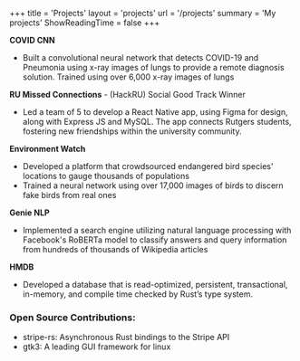 +++
title = 'Projects'
layout = 'projects'
url = '/projects'
summary = 'My projects'
ShowReadingTime = false
+++

**COVID CNN**
+ Built a convolutional neural network that detects COVID-19 and Pneumonia using x-ray images of lungs to provide a remote diagnosis solution. Trained using over 6,000 x-ray images of lungs

**RU Missed Connections** - (HackRU) Social Good Track Winner
+ Led a team of 5 to develop a React Native app, using Figma for design, along with Express JS and MySQL. The app connects Rutgers students, fostering new friendships within the university community.

**Environment Watch**
+ Developed a platform that crowdsourced endangered bird species' locations to gauge thousands of populations
+ Trained a neural network using over 17,000 images of birds to discern fake birds from real ones

**Genie NLP**
+ Implemented a search engine utilizing natural language processing with Facebook's RoBERTa model to classify answers and query information from hundreds of thousands of Wikipedia articles

**HMDB**
+ Developed a database that is read-optimized, persistent, transactional, in-memory, and compile time checked by Rust’s type system.

### Open Source Contributions:
+ stripe-rs: Asynchronous Rust bindings to the Stripe API
+ gtk3: A leading GUI framework for linux

